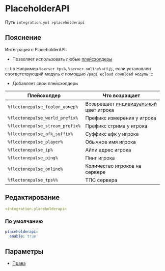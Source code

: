 # PlaceholderAPI
Путь `integration.yml >placeholderapi`

## Пояснение
Интеграция с PlaceholderAPI:
- Позволяет использовать любые [плейсхолдеры](https://github.com/PlaceholderAPI/PlaceholderAPI/wiki/Placeholders)

::: tip Например
`%server_tps%`, `%server_online%` и т.д., если установлен соответствующий модуль с помощью `/papi ecloud download модуль`
:::

- Добавляет свои плейсхолдеры

| Плейсхолдер                     | Что возращает                                                      |
|---------------------------------|--------------------------------------------------------------------|
| `%flectonepulse_fcolor_номер%`  | Возвращает [индивидуальный](/docs/message/format/color/) цвет игрока |
| `%flectonepulse_world_prefix%`  | Префикс измерения у игрока                                         |
| `%flectonepulse_stream_prefix%` | Префикс стрима у игрока                                            |
| `%flectonepulse_afk_suffix%`    | Суффикс афк у игрока                                               |
| `%flectonepulse_player%`        | Обычное имя игрока                                                 |
| `%flectonepulse_ip%`            | Айпи адрес игрока                                                  |
| `%flectonepulse_ping%`          | Пинг игрока                                                        |
| `%flectonepulse_online%`        | Количество игроков на сервере                                      |
| `%flectonepulse_tps%%`          | ТПС сервера                                                        |

## Редактирование
```yaml
<integration.placeholderapi>
```

### По умолчанию
```yaml
placeholderapi:
  enable: true
```

## Параметры

- [Права](/docs/permission/integration/placeholderapi/)

<!--@include: @/parts/enable.md-->

